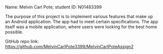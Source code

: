 Name: Melvin Carl Pote; student ID: N01483399

The purpose of this project is to implement various features that make up
an Android application. The app had to meet certain specifications. The app itself
was a mobile application, where users were looking for the best home possible. 

GitHub repo link: https://github.com/MelvinCarlPote3399/MelvinCarlPoteAssign2